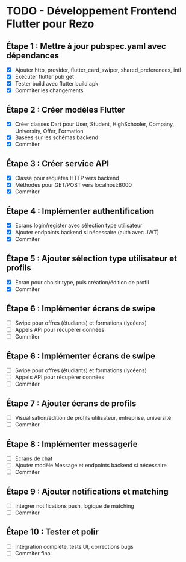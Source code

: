 # TODO - Développement Frontend Flutter pour Rezo

## Étape 1 : Mettre à jour pubspec.yaml avec dépendances
- [x] Ajouter http, provider, flutter_card_swiper, shared_preferences, intl
- [x] Exécuter flutter pub get
- [x] Tester build avec flutter build apk
- [x] Commiter les changements

## Étape 2 : Créer modèles Flutter
- [x] Créer classes Dart pour User, Student, HighSchooler, Company, University, Offer, Formation
- [x] Basées sur les schémas backend
- [x] Commiter

## Étape 3 : Créer service API
- [x] Classe pour requêtes HTTP vers backend
- [x] Méthodes pour GET/POST vers localhost:8000
- [x] Commiter

## Étape 4 : Implémenter authentification
- [x] Écrans login/register avec sélection type utilisateur
- [x] Ajouter endpoints backend si nécessaire (auth avec JWT)
- [x] Commiter

## Étape 5 : Ajouter sélection type utilisateur et profils
- [x] Écran pour choisir type, puis création/édition de profil
- [x] Commiter

## Étape 6 : Implémenter écrans de swipe
- [ ] Swipe pour offres (étudiants) et formations (lycéens)
- [ ] Appels API pour récupérer données
- [ ] Commiter

## Étape 6 : Implémenter écrans de swipe
- [ ] Swipe pour offres (étudiants) et formations (lycéens)
- [ ] Appels API pour récupérer données
- [ ] Commiter

## Étape 7 : Ajouter écrans de profils
- [ ] Visualisation/édition de profils utilisateur, entreprise, université
- [ ] Commiter

## Étape 8 : Implémenter messagerie
- [ ] Écrans de chat
- [ ] Ajouter modèle Message et endpoints backend si nécessaire
- [ ] Commiter

## Étape 9 : Ajouter notifications et matching
- [ ] Intégrer notifications push, logique de matching
- [ ] Commiter

## Étape 10 : Tester et polir
- [ ] Intégration complète, tests UI, corrections bugs
- [ ] Commiter final
